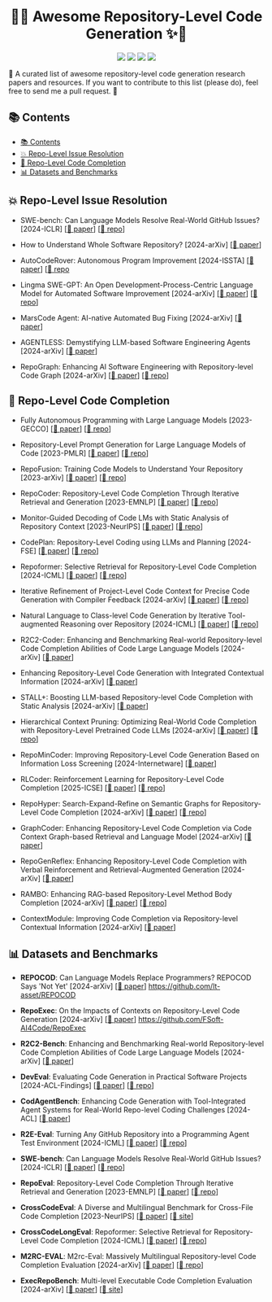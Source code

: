 <h1 align="center">🤖✨ Awesome Repository-Level Code Generation ✨🤖</h1>

<p align="center">
  <a href="https://awesome.re"><img src="https://awesome.re/badge.svg"></a>
  <img src="https://img.shields.io/github/stars/YerbaPage/Awesome-Repo-Level-Code-Generation?color=yellow&label=⭐ Stars">
  <img src="https://img.shields.io/badge/PRs-Welcome-red">
  <img src="https://img.shields.io/github/last-commit/YerbaPage/Awesome-Repo-Level-Code-Generation?label=⏰ Last%20Commit">
</p>

🌟 A curated list of awesome repository-level code generation research papers and resources. If you want to contribute to this list (please do), feel free to send me a pull request. 🚀

## 📚 Contents

- [📚 Contents](#-contents)
- [💥 Repo-Level Issue Resolution](#-repo-level-issue-resolution)
- [🤖 Repo-Level Code Completion](#-repo-level-code-completion)
- [📊 Datasets and Benchmarks](#-datasets-and-benchmarks)

## 💥 Repo-Level Issue Resolution

- SWE-bench: Can Language Models Resolve Real-World GitHub Issues? [2024-ICLR] [[📄 paper](https://arxiv.org/pdf/2310.06770)] [[🔗 repo](https://github.com/princeton-nlp/SWE-bench)]
  
- How to Understand Whole Software Repository? [2024-arXiv] [[📄 paper](https://arxiv.org/pdf/2406.01422)]

- AutoCodeRover: Autonomous Program Improvement [2024-ISSTA] [[📄 paper](https://dl.acm.org/doi/10.1145/3650212.3680384)] [[🔗 repo](https://github.com/nus-apr/auto-code-rover)

- Lingma SWE-GPT: An Open Development-Process-Centric Language Model for Automated Software Improvement [2024-arXiv] [[📄 paper](https://arxiv.org/html/2411.00622v1)] [[🔗 repo](https://github.com/LingmaTongyi/Lingma-SWE-GPT)]  

- MarsCode Agent: AI-native Automated Bug Fixing [2024-arXiv] [[📄 paper](https://arxiv.org/html/2411.10213v1)]  

- AGENTLESS: Demystifying LLM-based Software Engineering Agents [2024-arXiv] [[📄 paper](https://arxiv.org/abs/2407.01489)]  

- RepoGraph: Enhancing AI Software Engineering with Repository-level Code Graph [2024-arXiv] [[📄 paper](https://arxiv.org/abs/2407.01489)] [[🔗 repo](https://github.com/ozyyshr/RepoGraph)]  

## 🤖 Repo-Level Code Completion

- Fully Autonomous Programming with Large Language Models [2023-GECCO] [[📄 paper](https://dl.acm.org/doi/pdf/10.1145/3583131.3590481)] [[🔗 repo](https://github.com/KoutchemeCharles/aied2023)]

- Repository-Level Prompt Generation for Large Language Models of Code [2023-PMLR] [[📄 paper](https://proceedings.mlr.press/v202/shrivastava23a.html)] [[🔗 repo](https://github.com/shrivastavadisha/repo_level_prompt_generation)]

- RepoFusion: Training Code Models to Understand Your Repository [2023-arXiv] [[📄 paper](https://arxiv.org/abs/2306.10998)] [[🔗 repo](https://github.com/ServiceNow/RepoFusion)]

- RepoCoder: Repository-Level Code Completion Through Iterative Retrieval and Generation [2023-EMNLP] [[📄 paper](https://aclanthology.org/2023.emnlp-main.151/)] [[🔗 repo](https://github.com/microsoft/CodeT/tree/main/RepoCoder)]

- Monitor-Guided Decoding of Code LMs with Static Analysis of Repository Context [2023-NeurIPS] [[📄 paper](https://neurips.cc/virtual/2023/poster/70362)] [[🔗 repo](https://aka.ms/monitors4codegen)]

- CodePlan: Repository-Level Coding using LLMs and Planning [2024-FSE] [[📄 paper](https://dl.acm.org/doi/abs/10.1145/3643757)] [[🔗 repo](https://github.com/microsoft/codeplan)]

- Repoformer: Selective Retrieval for Repository-Level Code Completion [2024-ICML] [[📄 paper](https://arxiv.org/abs/2403.10059)] [[🔗 repo](https://repoformer.github.io/)]

- Iterative Refinement of Project-Level Code Context for Precise Code Generation with Compiler Feedback [2024-arXiv] [[📄 paper](https://arxiv.org/abs/2403.16792)] [[🔗 repo](https://github.com/CGCL-codes/naturalcc/tree/main/examples/cocogen)]

- Natural Language to Class-level Code Generation by Iterative Tool-augmented Reasoning over Repository [2024-ICML] [[📄 paper](https://arxiv.org/abs/2405.01573)] [[🔗 repo](https://github.com/microsoft/repoclassbench)]

- R2C2-Coder: Enhancing and Benchmarking Real-world Repository-level Code Completion Abilities of Code Large Language Models [2024-arXiv] [[📄 paper](https://arxiv.org/abs/2406.01359)]

- Enhancing Repository-Level Code Generation with Integrated
Contextual Information [2024-arXiv] [[📄 paper](https://arxiv.org/pdf/2406.03283)]

- STALL+: Boosting LLM-based Repository-level Code Completion with Static Analysis [2024-arXiv] [[📄 paper](https://arxiv.org/abs/2406.10018)]

- Hierarchical Context Pruning: Optimizing Real-World Code Completion with Repository-Level Pretrained Code LLMs [2024-arXiv] [[📄 paper](https://arxiv.org/abs/2406.18294)] [[🔗 repo](https://github.com/Hambaobao/HCP-Coder)]

- RepoMinCoder: Improving Repository-Level Code Generation Based on Information Loss Screening [2024-Internetware] [[📄 paper](https://dl.acm.org/doi/10.1145/3671016.3674819)]

- RLCoder: Reinforcement Learning for Repository-Level Code Completion [2025-ICSE] [[📄 paper](https://arxiv.org/abs/2407.19487)] [[🔗 repo](https://github.com/DeepSoftwareAnalytics/RLCoder)]

- RepoHyper: Search-Expand-Refine on Semantic Graphs for Repository-Level Code Completion [2024-arXiv] [[📄 paper](https://arxiv.org/abs/2403.06095)] [[🔗 repo](https://github.com/FSoft-AI4Code/RepoHyper)]

- GraphCoder: Enhancing Repository-Level Code Completion via Code Context Graph-based Retrieval and Language Model [2024-arXiv] [[📄 paper](https://arxiv.org/abs/2406.07003)]

- RepoGenReflex: Enhancing Repository-Level Code Completion with Verbal Reinforcement and Retrieval-Augmented Generation [2024-arXiv] [[📄 paper](https://arxiv.org/abs/2409.13122)]

- RAMBO: Enhancing RAG-based Repository-Level Method Body Completion [2024-arXiv] [[📄 paper](https://arxiv.org/abs/2409.15204)] [[🔗 repo](https://github.com/ise-uet-vnu/rambo)]

- ContextModule: Improving Code Completion via Repository-level Contextual Information [2024-arXiv] [[📄 paper](https://arxiv.org/abs/2412.08063)]

## 📊 Datasets and Benchmarks

- **REPOCOD**: Can Language Models Replace Programmers? REPOCOD  Says 'Not Yet' [2024-arXiv] [[📄 paper](https://arxiv.org/abs/2410.21647)]  https://github.com/lt-asset/REPOCOD

- **RepoExec**: On the Impacts of Contexts on Repository-Level Code Generation [2024-arXiv] [[📄 paper](https://arxiv.org/abs/2406.11927)]  https://github.com/FSoft-AI4Code/RepoExec

- **R2C2-Bench**: Enhancing and Benchmarking Real-world Repository-level Code Completion Abilities of Code Large Language Models [2024-arXiv] [[📄 paper](https://arxiv.org/abs/2406.01359)]

- **DevEval**: Evaluating Code Generation in Practical Software Projects [2024-ACL-Findings] [[📄 paper](https://aclanthology.org/2024.findings-acl.214.pdf)] [[🔗 repo](https://github.com/seketeam/DevEval)]

- **CodAgentBench**: Enhancing Code Generation with Tool-Integrated Agent Systems for Real-World Repo-level Coding Challenges [2024-ACL] [[📄 paper](https://aclanthology.org/2024.acl-long.737/)]

- **R2E-Eval**: Turning Any GitHub Repository into a Programming Agent Test Environment [2024-ICML] [[📄 paper](https://proceedings.mlr.press/v235/jain24c.html)] [[🔗 repo](https://r2e.dev/)]  

- **SWE-bench**: Can Language Models Resolve Real-World GitHub Issues? [2024-ICLR] [[📄 paper](https://arxiv.org/pdf/2310.06770)] [[🔗 repo](https://github.com/princeton-nlp/SWE-bench)]

- **RepoEval**: Repository-Level Code Completion Through Iterative Retrieval and Generation [2023-EMNLP] [[📄 paper](https://aclanthology.org/2023.emnlp-main.151/)] [[🔗 repo](https://github.com/microsoft/CodeT/tree/main/RepoCoder)]

- **CrossCodeEval**: A Diverse and Multilingual Benchmark for Cross-File Code Completion [2023-NeurIPS] [[📄 paper](https://proceedings.neurips.cc/paper_files/paper/2023/file/920f2dced7d32ab2ba2f1970bc306af6-Paper-Datasets_and_Benchmarks.pdf)] [[🔗 site](https://crosscodeeval.github.io/)]

- **CrossCodeLongEval**: Repoformer: Selective Retrieval for Repository-Level Code Completion [2024-ICML] [[📄 paper](https://arxiv.org/abs/2403.10059)] [[🔗 repo](https://repoformer.github.io/)]

- **M2RC-EVAL**: M2rc-Eval: Massively Multilingual Repository-level Code Completion Evaluation [2024-arXiv] [[📄 paper](https://arxiv.org/abs/2410.21157)] [[🔗 repo](https://github.com/M2RC-Eval-Team/M2RC-Eval)]

- **ExecRepoBench**: Multi-level Executable Code Completion Evaluation [2024-arXiv] [[📄 paper](https://arxiv.org/abs/2412.11990)] [[🔗 site](https://execrepobench.github.io/)]
